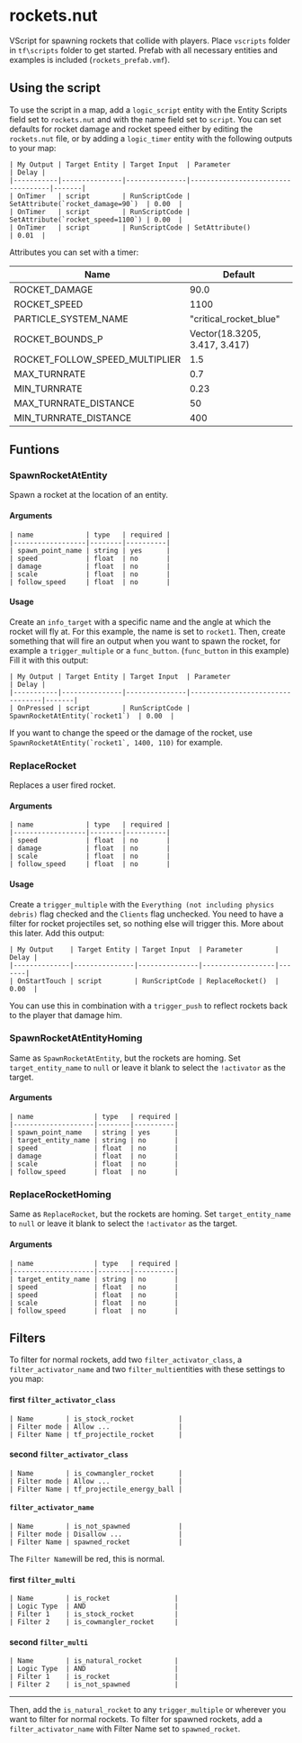 # rockets.nut

VScript for spawning rockets that collide with players.
Place `vscripts` folder in `tf\scripts` folder to get started.
Prefab with all necessary entities and examples is included (`rockets_prefab.vmf`).

## Using the script

To use the script in a map, add a `logic_script` entity with the Entity Scripts field set to `rockets.nut` and with the name field set to `script`.
You can set defaults for rocket damage and rocket speed either by editing the `rockets.nut` file, or by adding a `logic_timer` entity with the following outputs to your map:
```
| My Output | Target Entity | Target Input  | Parameter                         | Delay |
|-----------|---------------|---------------|-----------------------------------|-------|
| OnTimer   | script        | RunScriptCode | SetAttribute(`rocket_damage=90`)  | 0.00  |
| OnTimer   | script        | RunScriptCode | SetAttribute(`rocket_speed=1100`) | 0.00  |
| OnTimer   | script        | RunScriptCode | SetAttribute()                    | 0.01  |
```

Attributes you can set with a timer:

| Name | Default |
|--|--|
| ROCKET_DAMAGE   | 90.0 |
| ROCKET_SPEED  | 1100 |
| PARTICLE_SYSTEM_NAME | "critical_rocket_blue" |
| ROCKET_BOUNDS_P | Vector(18.3205, 3.417, 3.417) |
| ROCKET_FOLLOW_SPEED_MULTIPLIER | 1.5 |
| MAX_TURNRATE | 0.7 |
| MIN_TURNRATE | 0.23 |
| MAX_TURNRATE_DISTANCE | 50 |
| MIN_TURNRATE_DISTANCE | 400 |

## Funtions

###  SpawnRocketAtEntity
Spawn a rocket at the location of an entity.

#### Arguments
```
| name             | type   | required |
|------------------|--------|----------|
| spawn_point_name | string | yes      |
| speed            | float  | no       |
| damage           | float  | no       |
| scale            | float  | no       |
| follow_speed     | float  | no       |
```
#### Usage

Create an `info_target` with a specific name and the angle at which the rocket will fly at. For this example, the name is set to `rocket1`.
Then, create something that will fire an output when you want to spawn the rocket, for example a `trigger_multiple` or a `func_button`. (`func_button` in this example)
Fill it with this output:
```
| My Output | Target Entity | Target Input  | Parameter                       | Delay |
|-----------|---------------|---------------|---------------------------------|-------|
| OnPressed | script        | RunScriptCode | SpawnRocketAtEntity(`rocket1`)  | 0.00  |
```
If you want to change the speed or the damage of the rocket, use ``SpawnRocketAtEntity(`rocket1`, 1400, 110)`` for example.

### ReplaceRocket

Replaces a user fired rocket.
#### Arguments
```
| name             | type   | required |
|------------------|--------|----------|
| speed            | float  | no       |
| damage           | float  | no       |
| scale            | float  | no       |
| follow_speed     | float  | no       |
```
#### Usage

Create a `trigger_multiple` with the `Everything (not including physics debris)` flag checked and the `Clients` flag unchecked. You need to have a filter for rocket projectiles set, so nothing else will trigger this. More about this later.
Add this output:
```
| My Output    | Target Entity | Target Input  | Parameter        | Delay |
|--------------|---------------|---------------|------------------|-------|
| OnStartTouch | script        | RunScriptCode | ReplaceRocket()  | 0.00  |
```
You can use this in combination with a `trigger_push` to reflect rockets back to the player that damage him.

### SpawnRocketAtEntityHoming
Same as `SpawnRocketAtEntity`, but the rockets are homing.
Set `target_entity_name` to `null` or leave it blank to select the `!activator` as the target.
#### Arguments
```
| name               | type   | required |
|--------------------|--------|----------|
| spawn_point_name   | string | yes      |
| target_entity_name | string | no       |
| speed              | float  | no       |
| damage             | float  | no       |
| scale              | float  | no       |
| follow_speed       | float  | no       |
```
### ReplaceRocketHoming
Same as `ReplaceRocket`, but the rockets are homing.
Set `target_entity_name` to `null` or leave it blank to select the `!activator` as the target.
#### Arguments
```
| name               | type   | required |
|--------------------|--------|----------|
| target_entity_name | string | no       |
| speed              | float  | no       |
| speed              | float  | no       |
| scale              | float  | no       |
| follow_speed       | float  | no       |
```

## Filters
To filter for normal rockets, add two `filter_activator_class`, a `filter_activator_name` and two `filter_multi`entities with these settings to you map:

#### first `filter_activator_class`
```
| Name        | is_stock_rocket           |
| Filter mode | Allow ...                 |
| Filter Name | tf_projectile_rocket      |
```
#### second `filter_activator_class`
```
| Name        | is_cowmangler_rocket      |
| Filter mode | Allow ...                 |
| Filter Name | tf_projectile_energy_ball |
```
#### `filter_activator_name`
```
| Name        | is_not_spawned            |
| Filter mode | Disallow ...              |
| Filter Name | spawned_rocket            |
```
The `Filter Name`will be red, this is normal.
#### first `filter_multi`
```
| Name        | is_rocket                |
| Logic Type  | AND                      |
| Filter 1    | is_stock_rocket          |
| Filter 2    | is_cowmangler_rocket     |
```
#### second `filter_multi`
```
| Name        | is_natural_rocket        |
| Logic Type  | AND                      |
| Filter 1    | is_rocket                |
| Filter 2    | is_not_spawned           |
```
---
Then, add the `is_natural_rocket` to any `trigger_multiple` or wherever you want to filter for normal rockets.
To filter for spawned rockets, add a `filter_activator_name` with Filter Name set to `spawned_rocket`.
